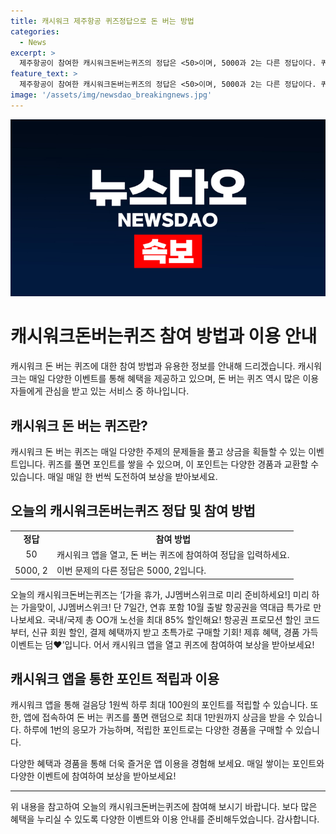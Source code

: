 ```yaml
---
title: 캐시워크 제주항공 퀴즈정답으로 돈 버는 방법
categories:
  - News
excerpt: >
  제주항공이 참여한 캐시워크돈버는퀴즈의 정답은 <50>이며, 5000과 2는 다른 정답이다. 퀴즈는 가을 휴가, JJ멤버스위크로 미리 준비하세요!를 주제로 하고, 10월 출발 항공권을 역대급 특가로 만나볼 수 있다. 총 100걸음당 1원씩 적립되는 캐시워크 앱에서는 돈 버는 퀴즈를 풀면 최대 1만원까지 탈 수 있으며, 적립한 포인트로 다양한 상품을 구매할 수 있다. (총 149자)
feature_text: >
  제주항공이 참여한 캐시워크돈버는퀴즈의 정답은 <50>이며, 5000과 2는 다른 정답이다. 퀴즈는 가을 휴가, JJ멤버스위크로 미리 준비하세요!를 주제로 하고, 10월 출발 항공권을 역대급 특가로 만나볼 수 있다. 총 100걸음당 1원씩 적립되는 캐시워크 앱에서는 돈 버는 퀴즈를 풀면 최대 1만원까지 탈 수 있으며, 적립한 포인트로 다양한 상품을 구매할 수 있다. (총 149자)
image: '/assets/img/newsdao_breakingnews.jpg'
---
```


<p><img src="/assets/img/newsdao_breakingnews.jpg" alt="firstkoreanews 속보" /></p>

<h1 data-ke-size="size26">캐시워크돈버는퀴즈 참여 방법과 이용 안내</h1>

<p data-ke-size="size16">캐시워크 돈 버는 퀴즈에 대한 참여 방법과 유용한 정보를 안내해 드리겠습니다. 캐시워크는 매일 다양한 이벤트를 통해 혜택을 제공하고 있으며, 돈 버는 퀴즈 역시 많은 이용자들에게 관심을 받고 있는 서비스 중 하나입니다.</p>

<h2 data-ke-size="size22">캐시워크 돈 버는 퀴즈란?</h2>

<p data-ke-size="size16">캐시워크 돈 버는 퀴즈는 매일 다양한 주제의 문제들을 풀고 상금을 획들할 수 있는 이벤트입니다. 퀴즈를 풀면 포인트를 쌓을 수 있으며, 이 포인트는 다양한 경품과 교환할 수 있습니다. 매일 매일 한 번씩 도전하여 보상을 받아보세요.</p>

<h2 data-ke-size="size22">오늘의 캐시워크돈버는퀴즈 정답 및 참여 방법</h2>

<table>
    <tbody>
        <tr>
            <td style="text-align: center; height: 17px;"><b>정답</b></td>
            <td style="text-align: center; height: 17px;"><b>참여 방법</b></td>
        </tr>
        <tr>
            <td style="text-align: center; height: 17px;">50</td>
            <td>캐시워크 앱을 열고, 돈 버는 퀴즈에 참여하여 정답을 입력하세요.</td>
        </tr>
        <tr>
            <td style="text-align: center; height: 17px;">5000, 2</td>
            <td>이번 문제의 다른 정답은 5000, 2입니다.</td>
        </tr>
    </tbody>
</table>

<p data-ke-size="size16">오늘의 캐시워크돈버는퀴즈는 ‘[가을 휴가, JJ멤버스위크로 미리 준비하세요!] 미리 하는 가을맞이, JJ멤버스위크! 단 7일간, 연휴 포함 10월 출발 항공권을 역대급 특가로 만나보세요. 국내/국제 총 OO개 노선을 최대 85% 할인해요! 항공권 프로모션 할인 코드부터, 신규 회원 할인, 결제 혜택까지 받고 초특가로 구매할 기회! 제휴 혜택, 경품 가득 이벤트는 덤♥’입니다. 어서 캐시워크 앱을 열고 퀴즈에 참여하여 보상을 받아보세요!</p>

<h2 data-ke-size="size22">캐시워크 앱을 통한 포인트 적립과 이용</h2>

<p data-ke-size="size16">캐시워크 앱을 통해 걸음당 1원씩 하루 최대 100원의 포인트를 적립할 수 있습니다. 또한, 앱에 접속하여 돈 버는 퀴즈를 풀면 랜덤으로 최대 1만원까지 상금을 받을 수 있습니다. 하루에 1번의 응모가 가능하며, 적립한 포인트로는 다양한 경품을 구매할 수 있습니다.</p>

<p data-ke-size="size16">다양한 혜택과 경품을 통해 더욱 즐거운 앱 이용을 경험해 보세요. 매일 쌓이는 포인트와 다양한 이벤트에 참여하여 보상을 받아보세요!</p>

<hr data-ke-size="wide">

<p data-ke-size="size16">위 내용을 참고하여 오늘의 캐시워크돈버는퀴즈에 참여해 보시기 바랍니다. 보다 많은 혜택을 누리실 수 있도록 다양한 이벤트와 이용 안내를 준비해두었습니다. 감사합니다.</p>

